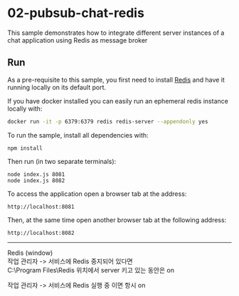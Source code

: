 # 02-pubsub-chat-redis

This sample demonstrates how to integrate different server instances of a chat application using Redis as message broker

## Run

As a pre-requisite to this sample, you first need to install [Redis](http://redis.io/download) and have it running locally on its default port.

If you have docker installed you can easily run an ephemeral redis instance locally with:

```bash
docker run -it -p 6379:6379 redis redis-server --appendonly yes
```

To run the sample, install all dependencies with:
 
```shell script
npm install
``` 

Then run (in two separate terminals):

```shell script
node index.js 8081
node index.js 8082
```
  
To access the application open a browser tab at the address:

```
http://localhost:8081
```

Then, at the same time open another browser tab at the following address:

```
http://localhost:8082
```
---
Redis (window)  
작업 관리자 -> 서비스에 Redis 중지되어 있다면  
C:\Program Files\Redis 위치에서 server 키고 있는 동안은 on  

작업 관리자 -> 서비스에 Redis 실행 중 이면 항시 on